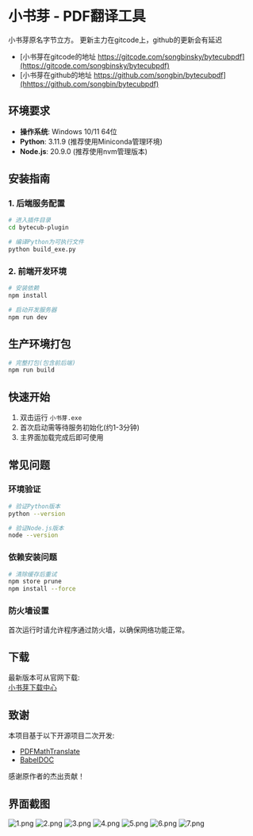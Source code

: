 # 小书芽 - PDF翻译工具
小书芽原名字节立方。
更新主力在gitcode上，github的更新会有延迟   
- [小书芽在gitcode的地址 https://gitcode.com/songbinsky/bytecubpdf](https://gitcode.com/songbinsky/bytecubpdf)
- [小书芽在github的地址 https://github.com/songbin/bytecubpdf](hhttps://github.com/songbin/bytecubpdf)
## 环境要求
- **操作系统**: Windows 10/11 64位
- **Python**: 3.11.9 (推荐使用Miniconda管理环境)
- **Node.js**: 20.9.0 (推荐使用nvm管理版本)

## 安装指南

### 1. 后端服务配置
```bash
# 进入插件目录
cd bytecub-plugin

# 编译Python为可执行文件
python build_exe.py
```

### 2. 前端开发环境
```bash
# 安装依赖
npm install

# 启动开发服务器
npm run dev
```

## 生产环境打包
```bash
# 完整打包(包含前后端)
npm run build
```

## 快速开始
1. 双击运行 `小书芽.exe`
2. 首次启动需等待服务初始化(约1-3分钟)
3. 主界面加载完成后即可使用

## 常见问题
### 环境验证
```bash
# 验证Python版本
python --version

# 验证Node.js版本 
node --version
```

### 依赖安装问题
```bash
# 清除缓存后重试
npm store prune
npm install --force
```

### 防火墙设置
首次运行时请允许程序通过防火墙，以确保网络功能正常。

## 下载
最新版本可从官网下载:  
[小书芽下载中心](https://www.docfable.com/docs/introduction/download.html)

## 致谢
本项目基于以下开源项目二次开发:
- [PDFMathTranslate](https://github.com/Byaidu/PDFMathTranslate)
- [BabelDOC](https://github.com/funstory-ai/BabelDOC)

感谢原作者的杰出贡献！
## 界面截图
![1.png](images/1.png)
![2.png](images/2.png) 
![3.png](images/3.png)
![4.png](images/4.png)
![5.png](images/5.png)
![6.png](images/6.png)
![7.png](images/7.png)
```
